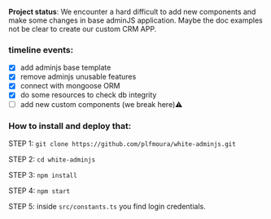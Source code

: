 **Project status**: We encounter a hard difficult to add new components and make some changes in base adminJS application. Maybe the doc examples not be clear to create our custom CRM APP.

### timeline events:

- [x] add adminjs base template
- [x] remove adminjs unusable features
- [x] connect with mongoose ORM
- [x] do some resources to check db integrity
- [ ] add new custom components (we break here)⚠️

### How to install and deploy that:

STEP 1: `git clone https://github.com/plfmoura/white-adminjs.git`

STEP 2: `cd white-adminjs`

STEP 3: `npm install`

STEP 4: `npm start`

STEP 5: inside `src/constants.ts` you find login credentials.